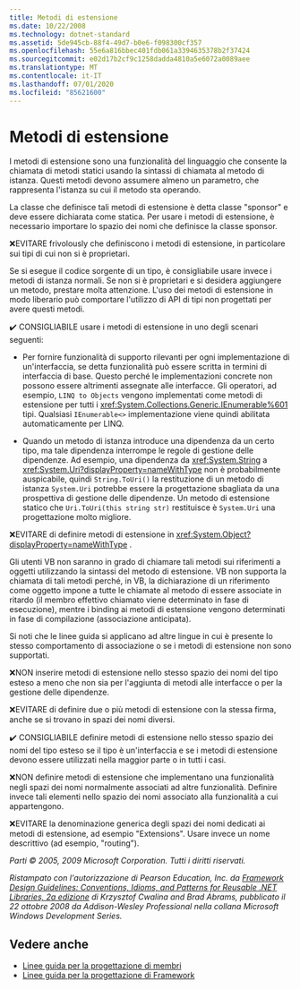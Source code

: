 ```yaml
---
title: Metodi di estensione
ms.date: 10/22/2008
ms.technology: dotnet-standard
ms.assetid: 5de945cb-88f4-49d7-b0e6-f098300cf357
ms.openlocfilehash: 55e6a816bbec401fdb061a3394635378b2f37424
ms.sourcegitcommit: e02d17b2cf9c1258dadda4810a5e6072a0089aee
ms.translationtype: MT
ms.contentlocale: it-IT
ms.lasthandoff: 07/01/2020
ms.locfileid: "85621600"
---
```

# <a name="extension-methods"></a>Metodi di estensione
I metodi di estensione sono una funzionalità del linguaggio che consente la chiamata di metodi statici usando la sintassi di chiamata al metodo di istanza. Questi metodi devono assumere almeno un parametro, che rappresenta l'istanza su cui il metodo sta operando.

 La classe che definisce tali metodi di estensione è detta classe "sponsor" e deve essere dichiarata come statica. Per usare i metodi di estensione, è necessario importare lo spazio dei nomi che definisce la classe sponsor.

 ❌EVITARE frivolously che definiscono i metodi di estensione, in particolare sui tipi di cui non si è proprietari.

 Se si esegue il codice sorgente di un tipo, è consigliabile usare invece i metodi di istanza normali. Se non si è proprietari e si desidera aggiungere un metodo, prestare molta attenzione. L'uso dei metodi di estensione in modo liberario può comportare l'utilizzo di API di tipi non progettati per avere questi metodi.

 ✔️ CONSIGLIABILE usare i metodi di estensione in uno degli scenari seguenti:

- Per fornire funzionalità di supporto rilevanti per ogni implementazione di un'interfaccia, se detta funzionalità può essere scritta in termini di interfaccia di base. Questo perché le implementazioni concrete non possono essere altrimenti assegnate alle interfacce. Gli operatori, ad esempio, `LINQ to Objects` vengono implementati come metodi di estensione per tutti i <xref:System.Collections.Generic.IEnumerable%601> tipi. Qualsiasi `IEnumerable<>` implementazione viene quindi abilitata automaticamente per LINQ.

- Quando un metodo di istanza introduce una dipendenza da un certo tipo, ma tale dipendenza interrompe le regole di gestione delle dipendenze. Ad esempio, una dipendenza da <xref:System.String> a <xref:System.Uri?displayProperty=nameWithType> non è probabilmente auspicabile, quindi `String.ToUri()` la restituzione di un metodo di istanza `System.Uri` potrebbe essere la progettazione sbagliata da una prospettiva di gestione delle dipendenze. Un metodo di estensione statico che `Uri.ToUri(this string str)` restituisce è `System.Uri` una progettazione molto migliore.

 ❌EVITARE di definire metodi di estensione in <xref:System.Object?displayProperty=nameWithType> .

 Gli utenti VB non saranno in grado di chiamare tali metodi sui riferimenti a oggetti utilizzando la sintassi del metodo di estensione. VB non supporta la chiamata di tali metodi perché, in VB, la dichiarazione di un riferimento come oggetto impone a tutte le chiamate al metodo di essere associate in ritardo (il membro effettivo chiamato viene determinato in fase di esecuzione), mentre i binding ai metodi di estensione vengono determinati in fase di compilazione (associazione anticipata).

 Si noti che le linee guida si applicano ad altre lingue in cui è presente lo stesso comportamento di associazione o se i metodi di estensione non sono supportati.

 ❌NON inserire metodi di estensione nello stesso spazio dei nomi del tipo esteso a meno che non sia per l'aggiunta di metodi alle interfacce o per la gestione delle dipendenze.

 ❌EVITARE di definire due o più metodi di estensione con la stessa firma, anche se si trovano in spazi dei nomi diversi.

 ✔️ CONSIGLIABILE definire metodi di estensione nello stesso spazio dei nomi del tipo esteso se il tipo è un'interfaccia e se i metodi di estensione devono essere utilizzati nella maggior parte o in tutti i casi.

 ❌NON definire metodi di estensione che implementano una funzionalità negli spazi dei nomi normalmente associati ad altre funzionalità. Definire invece tali elementi nello spazio dei nomi associato alla funzionalità a cui appartengono.

 ❌EVITARE la denominazione generica degli spazi dei nomi dedicati ai metodi di estensione, ad esempio "Extensions". Usare invece un nome descrittivo (ad esempio, "routing").

 *Parti &copy; 2005, 2009 Microsoft Corporation. Tutti i diritti riservati.*

 *Ristampato con l'autorizzazione di Pearson Education, Inc. da [Framework Design Guidelines: Conventions, Idioms, and Patterns for Reusable .NET Libraries, 2a edizione](https://www.informit.com/store/framework-design-guidelines-conventions-idioms-and-9780321545619) di Krzysztof Cwalina and Brad Abrams, pubblicato il 22 ottobre 2008 da Addison-Wesley Professional nella collana Microsoft Windows Development Series.*

## <a name="see-also"></a>Vedere anche

- [Linee guida per la progettazione di membri](member.md)
- [Linee guida per la progettazione di Framework](index.md)
